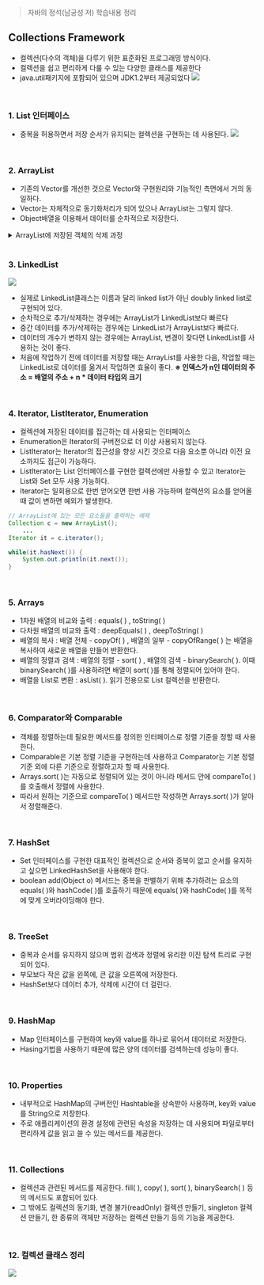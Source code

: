 > 자바의 정석(남궁성 저) 학습내용 정리

## Collections Framework
- 컬렉션(다수의 객체)을 다루기 위한 표준화된 프로그래밍 방식이다.
- 컬렉션을 쉽고 편리하게 다룰 수 있는 다양한 클래스를 제공한다
- java.util패키지에 포함되어 있으며 JDK1.2부터 제공되었다
![](https://github.com/qlalzl9/TIL/blob/master/Java/img/11_1.png)

<br>

### 1. List 인터페이스
- 중복을 허용하면서 저장 순서가 유지되는 컬렉션을 구현하는 데 사용된다.
![](https://github.com/qlalzl9/TIL/blob/master/Java/img/11_2.png)

<br>

### 2. ArrayList
- 기존의 Vector를 개선한 것으로 Vector와 구현원리와 기능적인 측면에서 거의 동일하다.
- Vector는 자체적으로 동기화처리가 되어 있으나 ArrayList는 그렇지 않다.
- Object배열을 이용해서 데이터를 순차적으로 저장한다.
<details>
<summary>ArrayList에 저장된 객체의 삭제 과정</summary>
![](https://github.com/qlalzl9/TIL/blob/master/Java/img/11_5.png)
![](https://github.com/qlalzl9/TIL/blob/master/Java/img/11_6.png)
![](https://github.com/qlalzl9/TIL/blob/master/Java/img/11_7.png)
![](https://github.com/qlalzl9/TIL/blob/master/Java/img/11_8.png)

※ 마지막 데이터를 삭제하는 경우, ①의 과정(배열의 복사)은 필요없다.

(1) ArrayList에 저장된 첫 번째 객체부터 삭제하는 경우(배열 복사 발생)
```java
for(int i = 0; i < list.size(); i++) {
	list.remove(i);
}
```
![](https://github.com/qlalzl9/TIL/blob/master/Java/img/11_9.png)


(2) ArrayList에 저장된 마지막 객체부터 삭제하는 경우(배열 복사 발생안함)
```java
for(int i = list.size()-1; i <= 0; i--) {
	list.remove(i);
}
```
![](https://github.com/qlalzl9/TIL/blob/master/Java/img/11_10.png)
</details>
<br>

### 3. LinkedList
![](https://github.com/qlalzl9/TIL/blob/master/Java/img/11_3.png)
- 실제로 LinkedList클래스는 이름과 달리 linked list가 아닌 doubly linked list로 구현되어 있다.
- 순차적으로 추가/삭제하는 경우에는 ArrayList가 LinkedList보다 빠르다
- 중간 데이터를 추가/삭제하는 경우에는 LinkedList가 ArrayList보다 빠르다.
- 데이터의 개수가 변하지 않는 경우에는 ArrayList, 변경이 잦다면 LinkedList를 사용하는 것이 좋다.
- 처음에 작업하기 전에 데이터를 저장할 때는 ArrayList를 사용한 다음, 작업할 때는 LinkedList로 데이터를 옮겨서 작업하면 효율이 좋다.
**※ 인덱스가 n인 데이터의 주소 = 배열의 주소 + n * 데이터 타입의 크기**
<br>

### 4. Iterator, ListIterator, Enumeration
- 컬렉션에 저장된 데이터를 접근하는 데 사용되는 인터페이스
- Enumeration은 Iterator의 구버전으로 더 이상 사용되지 않는다.
- ListIterator는 Iterator의 접근성을 향상 시킨 것으로 다음 요소뿐 아니라 이전 요소까지도 접근이 가능하다.
- ListIterator는 List 인터페이스를 구현한 컬렉션에만 사용할 수 있고 Iterator는 List와 Set 모두 사용 가능하다.
- Iterator는 일회용으로 한번 얻어오면 한번 사용 가능하며 컬렉션의 요소를 얻어올 때 값이 변하면 예외가 발생한다.
```java
// ArrayList에 있는 모든 요소들을 출력하는 예제
Collection c = new ArrayList();
	...
Iterator it = c.iterator();

while(it.hasNext()) {
	System.out.println(it.next());
}
```
<br>

### 5. Arrays
- 1차원 배열의 비교와 출력 : equals( ) , toString( )
- 다차원 배열의 비교와 출력 : deepEquals( ) , deepToString( )
- 배열의 복사 : 배열 전체 - copyOf( ) , 배열의 일부 - copyOfRange( ) 는 배열을 복사하여 새로운 배열을 만들어 반환한다.
- 배열의 정렬과 검색 : 배열의 정렬 - sort( ) , 배열의 검색 - binarySearch( ). 이때 binarySearch( )를 사용하려면 배열이 sort( )를 통해 정렬되어 있어야 한다.
- 배열을 List로 변환 : asList( ). 읽기 전용으로 List 컬렉션을 반환한다.
<br>

### 6. Comparator와 Comparable
- 객체를 정렬하는데 필요한 메서드를 정의한 인터페이스로 정렬 기준을 정할 때 사용한다.
- Comparable은 기본 정렬 기준을 구현하는데 사용하고 Comparator는 기본 정렬기준 외에  다른 기준으로 정렬하고자 할 때 사용한다.
- Arrays.sort( )는 자동으로 정렬되어 있는 것이 아니라 메서드 안에 compareTo( )를 호출해서 정렬에 사용한다.
- 따라서 원하는 기준으로 compareTo( ) 메서드만 작성하면 Arrays.sort( )가 알아서 정렬해준다.
<br>

### 7. HashSet
- Set 인터페이스를 구현한 대표적인 컬렉션으로 순서와 중복이 없고 순서를 유지하고 싶으면 LinkedHashSet을 사용해야 한다.
- boolean add(Object o) 메서드는 중복을 판별하기 위해 추가하려는 요소의 equals( )와 hashCode( )를 호출하기 때문에 equals( )와 hashCode( )를 목적에 맞게 오버라이딩해야 한다.
<br>

### 8. TreeSet
- 중복과 순서를 유지하지 않으며 범위 검색과 정렬에 유리한 이진 탐색 트리로 구현되어 있다.
- 부모보다 작은 값을 왼쪽에, 큰 값을 오른쪽에 저장한다.
- HashSet보다 데이터 추가, 삭제에 시간이 더 걸린다.
<br>

### 9. HashMap
- Map 인터페이스를 구현하여 key와 value를 하나로 묶어서 데이터로 저장한다.
- Hasing기법을 사용하기 때문에 많은 양의 데이터를 검색하는데 성능이 좋다.
<br>

### 10. Properties
- 내부적으로 HashMap의 구버전인 Hashtable을 상속받아 사용하며, key와 value를 String으로 저장한다.
- 주로 애플리케이션의 환경 설정에 관련된 속성을 저장하는 데 사용되며 파일로부터 편리하게 값을 읽고 쓸 수 있는 메서드를 제공한다.
<br>

### 11. Collections
- 컬렉션과 관련된 메서드를 제공한다. fill( ), copy( ), sort( ), binarySearch( ) 등의 메서드도 포함되어 있다.
- 그 밖에도 컬렉션의 동기화, 변경 불가(readOnly) 컬렉션 만들기, singleton 컬렉션 만들기, 한 종류의 객체만 저장하는 컬렉션 만들기 등의 기능을 제공한다.
<br>

### 12. 컬렉션 클래스 정리
![](https://github.com/qlalzl9/TIL/blob/master/Java/img/11_4.png)
